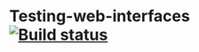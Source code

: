 # Testing-web-interfaces [![Build status](https://ci.appveyor.com/api/projects/status/tff7alqrd18446rx/branch/main?svg=true)](https://ci.appveyor.com/project/saphess/testing-web-interfaces/branch/main)